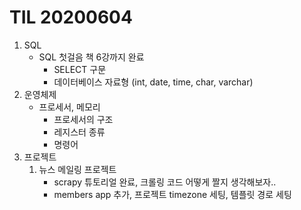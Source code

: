 # TIL 20200604

1.  SQL
    - SQL 첫걸음 책 6강까지 완료
      - SELECT 구문
      - 데이터베이스 자료형 (int, date, time, char, varchar)
2.  운영체제
    - 프로세서, 메모리
      - 프로세서의 구조
      - 레지스터 종류
      - 명령어
3.  프로젝트
    1.  뉴스 메일링 프로젝트 
        - scrapy 튜토리얼 완료, 크롤링 코드 어떻게 짤지 생각해보자..
        - members app 추가, 프로젝트 timezone 세팅, 템플릿 경로 세팅
